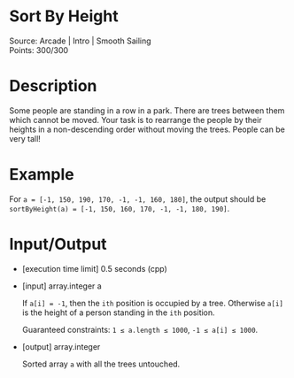 # Sort By Height
Source: Arcade | Intro | Smooth Sailing <br>
Points: 300/300

# Description

Some people are standing in a row in a park. There are trees between them which cannot be moved. Your task is to rearrange the people by their heights in a non-descending order without moving the trees. People can be very tall!

# Example

For `a = [-1, 150, 190, 170, -1, -1, 160, 180]`, the output should be
`sortByHeight(a) = [-1, 150, 160, 170, -1, -1, 180, 190]`.

# Input/Output

* [execution time limit] 0.5 seconds (cpp)

* [input] array.integer a

  If `a[i] = -1`, then the `ith` position is occupied by a tree. Otherwise `a[i]` is the height of a person standing in the `ith` position.

  Guaranteed constraints:
  `1 ≤ a.length ≤ 1000`,
  `-1 ≤ a[i] ≤ 1000`.

* [output] array.integer

  Sorted array `a` with all the trees untouched.

